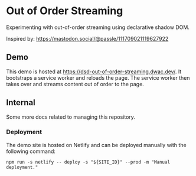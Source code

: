 # Out of Order Streaming

Experimenting with out-of-order streaming using declarative shadow DOM.

Inspired by: https://mastodon.social/@passle/111709021119627922

## Demo

This demo is hosted at https://dsd-out-of-order-streaming.dwac.dev/. It
bootstraps a service worker and reloads the page. The service worker then takes
over and streams content out of order to the page.

## Internal

Some more docs related to managing this repository.

### Deployment

The demo site is hosted on Netlify and can be deployed manually with the
following command:

```shell
npm run -s netlify -- deploy -s "${SITE_ID}" --prod -m "Manual deployment."
```
